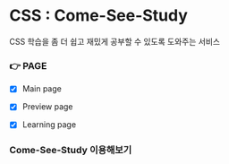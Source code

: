 # CSS : Come-See-Study

CSS 학습을 좀 더 쉽고 재밌게 공부할 수 있도록 도와주는 서비스

### 👉 PAGE
- [x] Main page
- [x] Preview page
- [x] Learning page



### Come-See-Study 이용해보기

